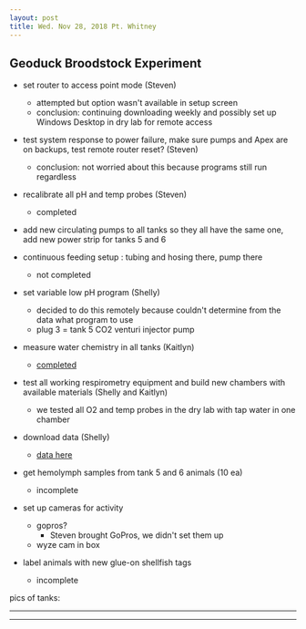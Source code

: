 ```yaml
---
layout: post
title: Wed. Nov 28, 2018 Pt. Whitney
---
```


## Geoduck Broodstock Experiment

- set router to access point mode (Steven) 
	- attempted but option wasn't available in setup screen
	- conclusion: continuing downloading weekly and possibly set up Windows Desktop in dry lab for remote access

- test system response to power failure, make sure pumps and Apex are on backups, test remote router reset? (Steven) 
	- conclusion: not worried about this because programs still run regardless

- recalibrate all pH and temp probes (Steven) 
	- completed

- add new circulating pumps to all tanks so they all have the same one, add new power strip for tanks 5 and 6 

- continuous feeding setup : tubing and hosing there, pump there 
	- not completed

- set variable low pH program (Shelly) 
	- decided to do this remotely because couldn't determine from the data what program to use
	- plug 3 = tank 5 CO2 venturi injector pump

- measure water chemistry in all tanks (Kaitlyn) 
	- [completed]()

- test all working respirometry equipment and build new chambers with available materials (Shelly and Kaitlyn)
	- we tested all O2 and temp probes in the dry lab with tap water in one chamber

- download data (Shelly) 
	- [data here]()

- get hemolymph samples from tank 5 and 6 animals (10 ea) 
	- incomplete

- set up cameras for activity 
	- gopros? 
		- Steven brought GoPros, we didn't set them up
	- wyze cam in box 

- label animals with new glue-on shellfish tags
	- incomplete


pics of tanks:

****
----